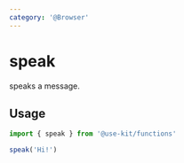 ```yaml
---
category: '@Browser'
---
```


# speak

speaks a message.

## Usage

```ts
import { speak } from '@use-kit/functions'

speak('Hi!')
```
